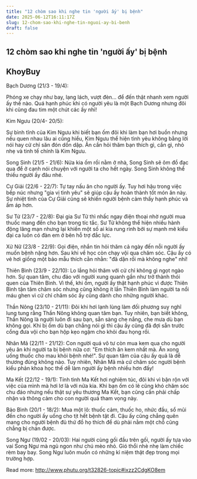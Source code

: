 ```yaml
---
title: "12 chòm sao khi nghe tin 'người ấy' bị bệnh"
date: 2025-06-12T16:11:17Z
slug: 12-chom-sao-khi-nghe-tin-nguoi-ay-bi-benh
draft: false
---
```


## 12 chòm sao khi nghe tin 'người ấy' bị bệnh

## KhoyBuy

Bạch Dương (21/3 - 19/4):

Phóng xe chạy như bay, lạng lách, vượt đèn… để đến thật nhanh xem người ấy thế nào. Quá hạnh phúc khi có người yêu là một Bạch Dương nhưng đôi khi cũng đau tim một chút các ấy nhỉ!


Kim Ngưu (20/4- 20/5):

Sự bình tĩnh của Kim Ngưu khi biết bạn ốm đôi khi làm bạn hơi buồn nhưng nếu quen nhau lâu ai cũng hiểu, Kim Ngưu thể hiện tình yêu không bằng lời nói hay cử chỉ săn đón dồn dập. Ân cần hỏi thăm bạn thích gì, cần gì, nhỏ nhẹ và tinh tế chính là Kim Ngưu.

Song Sinh (21/5 - 21/6):
Nửa kia ốm rồi nằm ở nhà, Song Sinh sẽ ôm đồ đạc qua để ở cạnh nói chuyện với người ta cho hết ngày. Song Sinh không thể thiếu người ấy đâu nhé.

Cự Giải (22/6 - 22/7):
Tự tay nấu ăn cho người ấy. Tuy hơi hậu trong việc bếp núc nhưng "gia vị tình yêu" sẽ giúp cậu ấy hoàn thành tốt món ăn này. Sự nhiệt tình của Cự Giải cũng sẽ khiến người bệnh cảm thấy hạnh phúc và ấm áp hơn.

Sư Tử (23/7 - 22/8):
Đại gia Sư Tử thì nhấc ngay điện thoại nhờ người mua thuốc mang đến cho bạn trong tíc tắc. Sư Tử không thể hiện nhiều hành động lãng mạn nhưng lại khiến một số ai kia rung rinh bởi sự mạnh mẽ kiểu đại ca luôn có đàn em ở bên hỗ trợ đắc lực.

Xử Nữ (23/8 - 22/9):
Gọi điện, nhắn tin hỏi thăm cả ngày đến nỗi người ấy muốn bệnh nặng hơn. Sau khi về học còn chạy vội qua chăm sóc. Cậu ấy có vẻ hơi giống một bảo mẫu thích cằn nhằn: "đã dặn rồi mà không nghe" nhỉ!

Thiên Bình (23/9 - 22/10):
Lo lắng hỏi thăm với cử chỉ không gì ngọt ngào hơn. Sự quan tâm, chu đáo với người xung quanh gần như trở thành thói quen của Thiên Bình. Vì thế, khi ốm, người ấy thật hạnh phúc vì được Thiên Bình tận tâm chăm sóc nhưng cũng không ít lần Thiên Bình làm người ta nổi máu ghen vì cử chỉ chăm sóc ấy cũng dành cho những người khác.

Thần Nông (23/10 - 21/11):
Đôi khi hơi lạnh lùng làm đối phương suy nghĩ lung tung rằng Thần Nông không quan tâm bạn. Tuy nhiên, bạn biết không, Thần Nông là người luôn đi sau bạn, sẵn sàng che nắng, che mưa dù bạn không gọi. Khi bị ốm dù bạn chẳng nói gì thì cậu ấy cũng đã đợi sẵn trước cổng đưa vội cho bạn hộp kẹo ngậm cho khỏi đau họng rồi.

Nhân Mã (22/11 - 21/12):
Con người quá vô tư còn mua kem qua cho người yêu ăn khi người ta bị bệnh nữa cơ: "Em thích ăn kem nhất mà. Ăn xong uống thuốc cho mau khỏi bệnh nhé!". Sự quan tâm của cậu ấy quả là dễ thương đúng không nào. Tuy nhiên, Nhân Mã mà cứ chăm sóc người bệnh kiểu phản khoa học thế dễ làm người ấy bệnh nhiều hơn đấy!

Ma Kết (22/12 - 19/1):
Tính tình Ma Kết hơi nghiêm túc, đôi khi vì bận rộn với việc của mình mà hơi lơ là với nửa kia. Khi bạn ốm có lẽ cũng khó chăm sóc chu đáo nhưng nếu thật sự yêu thương Ma Kết, bạn cũng cần phải chấp nhận và thông cảm cho con người quá tham vọng này.

Bảo Bình (20/1 - 18/2):
Mua một lô: thuốc cảm, thuốc ho, nhức đầu, sổ mũi đến cho người ấy uống cho tịt hết bệnh tật đi. Cậu ấy cũng chẳng quên mang cho người bệnh đủ thứ đồ họ thích để dù phải nằm một chỗ cũng chẳng bị chán được.

Song Ngư (19/02 - 20/03):
Hai người cùng gối đầu trên gối, người ấy tựa vào vai Song Ngư mà ngủ ngon như chú mèo nhỏ. Gió thổi nhè nhẹ làm chiếc rèm bay bay. Song Ngư luôn muốn có những kỉ niệm thật đẹp trong mọi trường hợp.

Read more: http://www.phutu.org/t32826-topic#ixzz2CdgKO8em